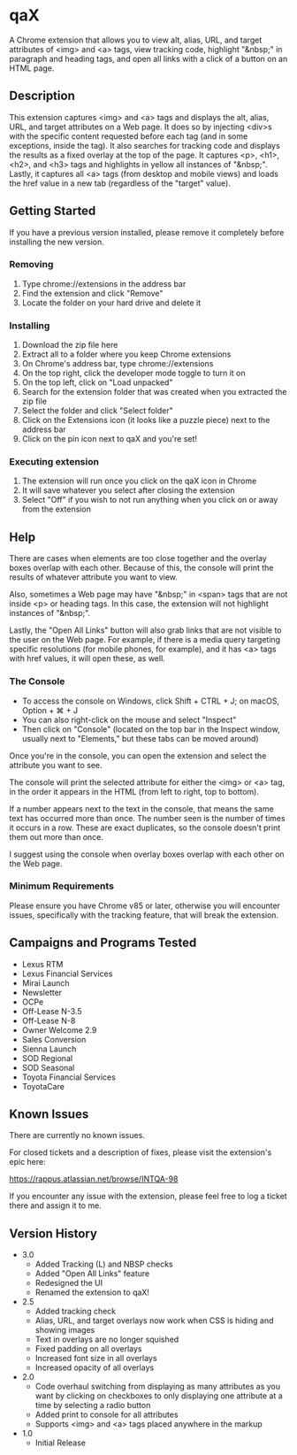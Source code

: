 # qaX

A Chrome extension that allows you to view alt, alias, URL, and target attributes of &#60;img> and &#60;a> tags, view tracking code, highlight "&#38;nbsp;" in paragraph and heading tags, and open all links with a click of a button on an HTML page.

## Description

This extension captures &#60;img> and &#60;a> tags and displays the alt, alias, URL, and target attributes on a Web page. It does so by injecting &#60;div>s with the specific content requested before each tag (and in some exceptions, inside the tag). It also searches for tracking code and displays the results as a fixed overlay at the top of the page. It captures &#60;p>, &#60;h1>, &#60;h2>, and &#60;h3> tags and highlights in yellow all instances of "&#38;nbsp;". Lastly, it captures all &#60;a> tags (from desktop and mobile views) and loads the href value in a new tab (regardless of the "target" value).

## Getting Started

If you have a previous version installed, please remove it completely before installing the new version. 

### Removing 

1. Type chrome://extensions in the address bar 
2. Find the extension and click "Remove"
3. Locate the folder on your hard drive and delete it 

### Installing

1. Download the zip file here
2. Extract all to a folder where you keep Chrome extensions
3. On Chrome's address bar, type chrome://extensions
4. On the top right, click the developer mode toggle to turn it on
5. On the top left, click on "Load unpacked"
6. Search for the extension folder that was created when you extracted the zip file
7. Select the folder and click "Select folder"
8. Click on the Extensions icon (it looks like a puzzle piece) next to the address bar
9. Click on the pin icon next to qaX and you're set!

### Executing extension

1. The extension will run once you click on the qaX icon in Chrome
2. It will save whatever you select after closing the extension
3. Select "Off" if you wish to not run anything when you click on or away from the extension

## Help

There are cases when elements are too close together and the overlay boxes overlap with each other. Because of this, the console will print the results of whatever attribute you want to view.

Also, sometimes a Web page may have "&#38;nbsp;" in &#60;span> tags that are not inside &#60;p> or heading tags. In this case, the extension will not highlight instances of "&#38;nbsp;".

Lastly, the "Open All Links" button will also grab links that are not visible to the user on the Web page. For example, if there is a media query targeting specific resolutions (for mobile phones, for example), and it has &#60;a> tags with href values, it will open these, as well.

### The Console

* To access the console on Windows, click Shift + CTRL + J; on macOS, Option + ⌘ + J
* You can also right-click on the mouse and select "Inspect"
* Then click on "Console" (located on the top bar in the Inspect window, usually next to "Elements," but these tabs can be moved around)

Once you're in the console, you can open the extension and select the attribute you want to see.

The console will print the selected attribute for either the &#60;img> or &#60;a> tag, in the order it appears in the HTML (from left to right, top to bottom).

If a number appears next to the text in the console, that means the same text has occurred more than once. The number seen is the number of times it occurs in a row. These are exact duplicates, so the console doesn't print them out more than once.

I suggest using the console when overlay boxes overlap with each other on the Web page.

### Minimum Requirements

Please ensure you have Chrome v85 or later, otherwise you will encounter issues, specifically with the tracking feature, that will break the extension.

## Campaigns and Programs Tested

* Lexus RTM
* Lexus Financial Services
* Mirai Launch
* Newsletter
* OCPe
* Off-Lease N-3.5
* Off-Lease N-8
* Owner Welcome 2.9
* Sales Conversion
* Sienna Launch
* SOD Regional
* SOD Seasonal
* Toyota Financial Services
* ToyotaCare

## Known Issues

There are currently no known issues.

For closed tickets and a description of fixes, please visit the extension's epic here:

https://rappus.atlassian.net/browse/INTQA-98

If you encounter any issue with the extension, please feel free to log a ticket there and assign it to me.

## Version History

* 3.0
    * Added Tracking (L) and NBSP checks
    * Added "Open All Links" feature
    * Redesigned the UI
    * Renamed the extension to qaX!
* 2.5
    * Added tracking check
    * Alias, URL, and target overlays now work when CSS is hiding and showing images
    * Text in overlays are no longer squished
    * Fixed padding on all overlays
    * Increased font size in all overlays
    * Increased opacity of all overlays
* 2.0
    * Code overhaul switching from displaying as many attributes as you want by clicking on checkboxes
    to only displaying one attribute at a time by selecting a radio button
    * Added print to console for all attributes
    * Supports &#60;img> and &#60;a> tags placed anywhere in the markup
* 1.0
    * Initial Release